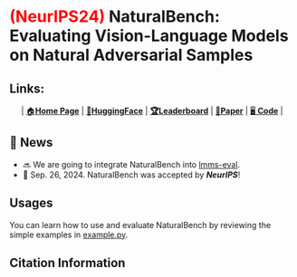 # <span style="color:red">(NeurIPS24)</span> NaturalBench: Evaluating Vision-Language Models on Natural Adversarial Samples

## Links:

<div align="center">

| [🏠**Home Page**](https://linzhiqiu.github.io/papers/naturalbench) | [&#129303;**HuggingFace**](https://huggingface.co/datasets/BaiqiL/NaturalBench) | [**🏆Leaderboard**](https://huggingface.co/datasets/BaiqiL/NaturalBench#Leaderboard) | [**📖Paper**](https://openreview.net/forum?id=Dx88A9Zgnv&noteId=Dx88A9Zgnv) | [🖥️ **Code**](https://github.com/Baiqi-Li/NaturalBench/blob/main/example.py) |

</div>


## 🚩 **News**
- :soon: We are going to integrate NaturalBench into [lmms-eval](https://github.com/EvolvingLMMs-Lab/lmms-eval).
- 🎉 Sep. 26, 2024.  NaturalBench was accepted by ***NeurIPS***!


## Usages

You can learn how to use and evaluate NaturalBench by reviewing the simple examples in [example.py](https://github.com/Baiqi-Li/NaturalBench/blob/main/example.py).


## Citation Information

```

```


